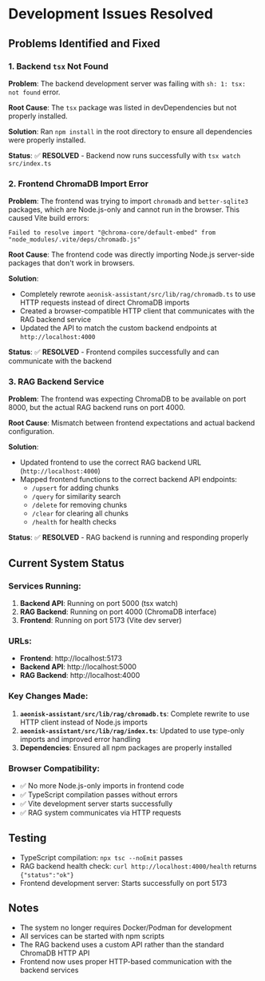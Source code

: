 # Development Issues Resolved

## Problems Identified and Fixed

### 1. Backend `tsx` Not Found
**Problem**: The backend development server was failing with `sh: 1: tsx: not found` error.

**Root Cause**: The `tsx` package was listed in devDependencies but not properly installed.

**Solution**: Ran `npm install` in the root directory to ensure all dependencies were properly installed.

**Status**: ✅ **RESOLVED** - Backend now runs successfully with `tsx watch src/index.ts`

### 2. Frontend ChromaDB Import Error
**Problem**: The frontend was trying to import `chromadb` and `better-sqlite3` packages, which are Node.js-only and cannot run in the browser. This caused Vite build errors:
```
Failed to resolve import "@chroma-core/default-embed" from "node_modules/.vite/deps/chromadb.js"
```

**Root Cause**: The frontend code was directly importing Node.js server-side packages that don't work in browsers.

**Solution**: 
- Completely rewrote `aeonisk-assistant/src/lib/rag/chromadb.ts` to use HTTP requests instead of direct ChromaDB imports
- Created a browser-compatible HTTP client that communicates with the RAG backend service
- Updated the API to match the custom backend endpoints at `http://localhost:4000`

**Status**: ✅ **RESOLVED** - Frontend compiles successfully and can communicate with the backend

### 3. RAG Backend Service
**Problem**: The frontend was expecting ChromaDB to be available on port 8000, but the actual RAG backend runs on port 4000.

**Root Cause**: Mismatch between frontend expectations and actual backend configuration.

**Solution**: 
- Updated frontend to use the correct RAG backend URL (`http://localhost:4000`)
- Mapped frontend functions to the correct backend API endpoints:
  - `/upsert` for adding chunks
  - `/query` for similarity search
  - `/delete` for removing chunks
  - `/clear` for clearing all chunks
  - `/health` for health checks

**Status**: ✅ **RESOLVED** - RAG backend is running and responding properly

## Current System Status

### Services Running:
1. **Backend API**: Running on port 5000 (tsx watch)
2. **RAG Backend**: Running on port 4000 (ChromaDB interface)
3. **Frontend**: Running on port 5173 (Vite dev server)

### URLs:
- **Frontend**: http://localhost:5173
- **Backend API**: http://localhost:5000
- **RAG Backend**: http://localhost:4000

### Key Changes Made:
1. **`aeonisk-assistant/src/lib/rag/chromadb.ts`**: Complete rewrite to use HTTP client instead of Node.js imports
2. **`aeonisk-assistant/src/lib/rag/index.ts`**: Updated to use type-only imports and improved error handling
3. **Dependencies**: Ensured all npm packages are properly installed

### Browser Compatibility:
- ✅ No more Node.js-only imports in frontend code
- ✅ TypeScript compilation passes without errors
- ✅ Vite development server starts successfully
- ✅ RAG system communicates via HTTP requests

## Testing
- TypeScript compilation: `npx tsc --noEmit` passes
- RAG backend health check: `curl http://localhost:4000/health` returns `{"status":"ok"}`
- Frontend development server: Starts successfully on port 5173

## Notes
- The system no longer requires Docker/Podman for development
- All services can be started with npm scripts
- The RAG backend uses a custom API rather than the standard ChromaDB HTTP API
- Frontend now uses proper HTTP-based communication with the backend services